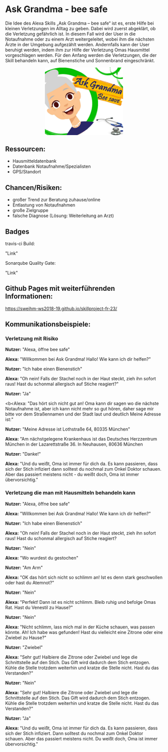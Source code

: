 # Ask Grandma - bee safe
Die Idee des Alexa Skills „Ask Grandma – bee safe“ ist es, erste Hilfe bei kleinen Verletzungen im Alltag zu geben. Dabei wird zuerst abgeklärt, ob die Verletzung gefährlich ist. In diesem Fall wird der User in die Notaufnahme oder zu einem Arzt weitergeleitet, wobei ihm die nächsten Ärzte in der Umgebung aufgezählt werden. Andernfalls kann der User beruhigt werden, indem ihm zur Hilfe der Verletzung Omas Hausmittel vorgeschlagen werden. Für den Anfang werden die Verletzungen, die der Skill behandeln kann, auf Bienenstiche und Sonnenbrand eingeschränkt.

<div style="text-align:center"><img src ="https://github.com/sweIhm-ws2018-19/skillproject-fr-23/blob/master/BeeSafeProjektplanung/BeeSafe_Logo.jpg" width="250"/></div>

## Ressourcen:

- Hausmitteldatenbank
- Datenbank Notaufnahme/Spezialisten
- GPS/Standort

## Chancen/Risiken:

- großer Trend zur Beratung zuhause/online
- Entlastung von Notaufnahmen
- große Zielgruppe
- falsche Diagnose (Lösung: Weiterleitung an Arzt)

## Badges

travis-ci Build:

"Link"

Sonarqube Quality Gate:

"Link"

## Github Pages mit weiterführenden Informationen:

 https://sweihm-ws2018-19.github.io/skillproject-fr-23/

## Kommunikationsbeispiele:

### Verletzung mit Risiko

<b>Nutzer:</b> "Alexa, öffne bee safe"

<b>Alexa:</b> "Willkommen bei Ask Grandma! Hallo! Wie kann ich dir helfen?"

<b>Nutzer:</b> "Ich habe einen Bienenstich"

<b>Alexa:</b> "Oh nein! Falls der Stachel noch in der Haut steckt, zieh ihn sofort raus! Hast du schonmal allergisch auf Stiche reagiert?"

<b>Nutzer:</b> "Ja"

<b<Alexa:</b> "Das hört sich nicht gut an! Oma kann dir sagen wo die nächste Notaufnahme ist, aber ich kann nicht mehr so gut hören, daher sage mir bitte vor dem Straßennamen und der Stadt laut und deutlich Meine Adresse ist:"

<b>Nutzer:</b> "Meine Adresse ist Lothstraße 64, 80335 München"

<b>Alexa:</b> "Am nächstgelegene Krankenhaus ist das Deutsches Herzzentrum München in der Lazarettstraße 36. In Neuhausen, 80636 München

<b>Nutzer:</b> "Danke!"

<b>Alexa:</b> "Und du weißt, Oma ist immer für dich da. Es kann passieren, dass sich der Stich infiziert dann solltest du nochmal zum Onkel Doktor schauen. Aber das passiert meistens nicht - du weißt doch, Oma ist immer übervorsichtig."

### Verletzung die man mit Hausmitteln behandeln kann

<b>Nutzer:</b> "Alexa, öffne bee safe"

<b>Alexa:</b> "Willkommen bei Ask Grandma! Hallo! Wie kann ich dir helfen?"

<b>Nutzer:</b> "Ich habe einen Bienenstich"

<b>Alexa:</b> "Oh nein! Falls der Stachel noch in der Haut steckt, zieh ihn sofort raus! Hast du schonmal allergisch auf Stiche reagiert?

<b>Nutzer:</b> "Nein"

<b>Alexa:</b> "Wo wurdest du gestochen"

<b>Nutzer:</b> "Am Arm"

<b>Alexa:</b> "OK das hört sich nicht so schlimm an! Ist es denn stark geschwollen oder hast du Atemnot?"

<b>Nutzer:</b> "Nein"

<b>Alexa:</b> "Perfekt! Dann ist es nicht schlimm. Bleib ruhig und befolge Omas Rat. Hast du Venestil zu Hause?"

<b>Nutzer:</b> "Nein"

<b>Alexa:</b> "Nicht schlimm, lass mich mal in der Küche schauen, was passen könnte. Ah! Ich habe was gefunden! Hast du vielleicht eine Zitrone oder eine Zwiebel zu Hause?"

<b>Nutzer:</b> "Zwiebel"

<b>Alexa:</b> "Sehr gut! Halbiere die Zitrone oder Zwiebel und lege die Schnittstelle auf den Stich. Das Gift wird dadurch dem Stich entzogen. Kühle die Stelle trotzdem weiterhin und kratze die Stelle nicht. Hast du das Verstanden?"

<b>Nutzer:</b> "Nein"

<b>Alexa:</b> "Sehr gut! Halbiere die Zitrone oder Zwiebel und lege die Schnittstelle auf den Stich. Das Gift wird dadurch dem Stich entzogen. Kühle die Stelle trotzdem weiterhin und kratze die Stelle nicht. Hast du das Verstanden?"

<b>Nutzer:</b> "Ja"

<b>Alexa:</b> "Und du weißt, Oma ist immer für dich da. Es kann passieren, dass sich der Stich infiziert. Dann solltest du nochmal zum Onkel Doktor schauen. Aber das passiert meistens nicht. Du weißt doch, Oma ist immer übervorsichtig."
